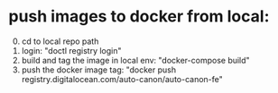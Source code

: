 # push images to docker from local:

0) cd to local repo path
1) login: "doctl registry login"
2) build and tag the image in local env: "docker-compose build"
2) push the docker image tag: "docker push registry.digitalocean.com/auto-canon/auto-canon-fe"